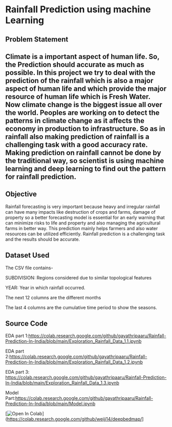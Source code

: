 <h1>Rainfall Prediction using machine Learning</h1>

<h2>Problem Statement<h2>


Climate is a important aspect of human life. So, the Prediction should accurate as much as possible. In this project we try to deal with the prediction of the rainfall which is also a major aspect of human life and which provide the major resource of human life which is Fresh Water. <br>
Now climate change is the biggest issue all over the world. Peoples are working on to detect the patterns in climate change as it affects the economy in production to infrastructure. So as in rainfall also making prediction of rainfall is a challenging task with a good accuracy rate. Making prediction on rainfall cannot be done by the traditional way, so scientist is using machine learning and deep learning to find out the pattern for rainfall prediction.

<h2>Objective</h2>

Rainfall forecasting is very important because heavy and irregular rainfall can have many impacts like destruction of crops and farms, damage of property so a better forecasting model is essential for an early warning that can minimize risks to life and property and also managing the agricultural farms in better way. This prediction mainly helps farmers and also water resources can be utilized efficiently. Rainfall prediction is a challenging task and the results should be accurate.

<h2>Dataset Used</h2>


The CSV file contains-

SUBDIVISION: Regions considered due to similar topological features

YEAR: Year in which rainfall occurred.

The next 12 columns are the different months

The last 4 columns are the cumulative time period to show the seasons.

<h2>Source Code</h2>

EDA part 1:https://colab.research.google.com/github/gayathripaaru/Rainfall-Prediction-In-India/blob/main/Exploration_Rainfall_Data_1.1.ipynb

EDA part 2:https://colab.research.google.com/github/gayathripaaru/Rainfall-Prediction-In-India/blob/main/Exploration_Rainfall_Data_1.2.ipynb

EDA part 3: https://colab.research.google.com/github/gayathripaaru/Rainfall-Prediction-In-India/blob/main/Exploration_Rainfall_Data_1.3.ipynb

Model Part:https://colab.research.google.com/github/gayathripaaru/Rainfall-Prediction-In-India/blob/main/Model.ipynb


[![Open In Colab](https://colab.research.google.com/assets/colab-badge.svg)](https://colab.research.google.com/github/weiji14/deepbedmap/]